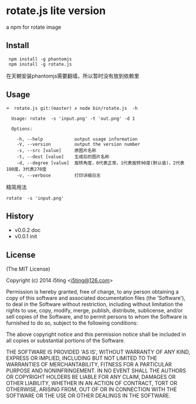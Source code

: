 
# rotate.js lite version

 a npm for rotate image
 

## Install

	 npm install -g phantomjs
	 npm install -g rotate.js
 
在天朝安装phantomjs需要翻墙，所以暂时没有放到依赖里

## Usage 
```
➜  rotate.js git:(master) ✗ node bin/rotate.js  -h                            

  Usage: rotate  -s 'input.png' -t 'out.png' -d 1

  Options:

    -h, --help            output usage information
    -V, --version         output the version number
    -s, --src [value]     原图片名称
    -t, --dest [value]    生成后的图片名称
    -d, --degree [value]  旋转角度，0代表正常，1代表旋转90度(默认值)，2代表180度，3代表270度
    -v, --verbose         打印详细日志

```

精简用法

	rotate  -s 'input.png'

## History

- v0.0.2 doc
- v0.0.1 init

## License 

(The MIT License)

Copyright (c) 2014 i5ting &lt;i5ting@126.com&gt;

Permission is hereby granted, free of charge, to any person obtaining
a copy of this software and associated documentation files (the
'Software'), to deal in the Software without restriction, including
without limitation the rights to use, copy, modify, merge, publish,
distribute, sublicense, and/or sell copies of the Software, and to
permit persons to whom the Software is furnished to do so, subject to
the following conditions:

The above copyright notice and this permission notice shall be
included in all copies or substantial portions of the Software.

THE SOFTWARE IS PROVIDED 'AS IS', WITHOUT WARRANTY OF ANY KIND,
EXPRESS OR IMPLIED, INCLUDING BUT NOT LIMITED TO THE WARRANTIES OF
MERCHANTABILITY, FITNESS FOR A PARTICULAR PURPOSE AND NONINFRINGEMENT.
IN NO EVENT SHALL THE AUTHORS OR COPYRIGHT HOLDERS BE LIABLE FOR ANY
CLAIM, DAMAGES OR OTHER LIABILITY, WHETHER IN AN ACTION OF CONTRACT,
TORT OR OTHERWISE, ARISING FROM, OUT OF OR IN CONNECTION WITH THE
SOFTWARE OR THE USE OR OTHER DEALINGS IN THE SOFTWARE.